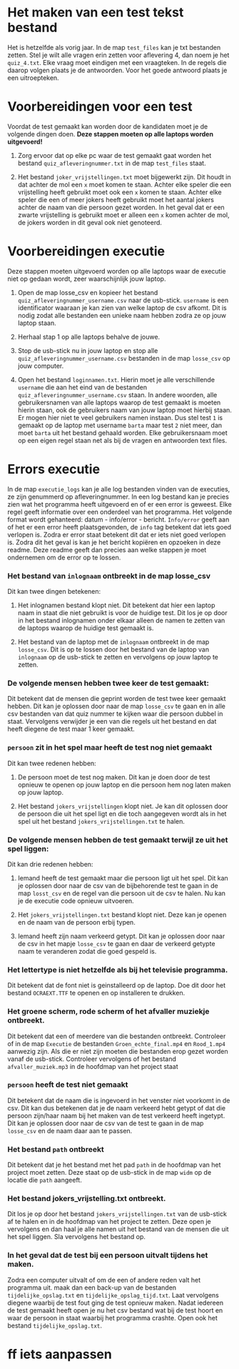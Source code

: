 # Het maken van een test tekst bestand
Het is hetzelfde als vorig jaar. In de map ``test_files`` kan je txt bestanden zetten.
Stel je wilt alle vragen erin zetten voor aflevering 4, dan noem je het ``quiz_4.txt``. Elke vraag moet eindigen met een
vraagteken. In de regels die daarop volgen plaats je de antwoorden. Voor het goede antwoord plaats je een uitroepteken. 
# Voorbereidingen voor een test
Voordat de test gemaakt kan worden door de kandidaten moet je de volgende dingen doen. **Deze stappen moeten op alle laptops worden 
uitgevoerd!**

1. Zorg ervoor dat op elke pc waar de test gemaakt gaat worden het bestand ```quiz_afleveringnummer.txt```
in de map ``test_files`` staat.
   
2. Het bestand ``joker_vrijstellingen.txt`` moet bijgewerkt zijn. Dit houdt in dat achter de mol een ``x``
moet komen te staan. Achter elke speler die een vrijstelling heeft gebruikt moet ook een ``x`` komen te staan. 
   Achter elke speler die een of meer jokers heeft gebruikt moet het aantal jokers achter de naam 
   van die persoon gezet worden. In het geval dat er een zwarte vrijstelling is gebruikt moet er alleen een 
   ``x`` komen achter de mol, de jokers worden in dit geval ook niet genoteerd.
   

# Voorbereidingen executie
Deze stappen moeten uitgevoerd worden op alle laptops waar de executie niet op gedaan wordt,
zeer waarschijnlijk jouw laptop.

1. Open de map losse_csv en kopieer het bestand ``quiz_afleveringnummer_username.csv`` naar de usb-stick. ``username``
   is een identificator waaraan je kan zien van welke laptop de csv afkomt. Dit is nodig zodat alle bestanden een unieke 
   naam hebben zodra ze op jouw laptop staan. 
2. Herhaal stap 1 op alle laptops behalve de jouwe.
3. Stop de usb-stick nu in jouw laptop en stop alle ``quiz_afleveringnummer_username.csv`` bestanden in de map
```losse_csv``` op jouw computer.
   
4. Open het bestand ``loginnamen.txt``. Hierin moet je alle verschillende ``username`` die aan het
eind van de bestanden ``quiz_afleveringnummer_username.csv`` staan. In andere woorden, alle gebruikersnamen
   van alle laptops waarop de test gemaakt is moeten hierin staan, ook de gebruikers naam van jouw laptop moet hierbij staan.
   Er mogen hier niet te veel gebruikers namen instaan. Dus stel test ``1`` is gemaakt op de laptop met username ``barta``
   maar test ``2`` niet meer, dan moet ``barta`` uit het bestand gehaald worden. Elke gebruikersnaam moet op een eigen regel staan
   net als bij de vragen en antwoorden text files.
   
   


# Errors executie
In de map ``executie_logs`` kan je alle log bestanden vinden van de executies, ze zijn genummerd op afleveringnummer.
In een log bestand kan je precies zien wat het programma heeft uitgevoerd en of er een error is geweest.
Elke regel geeft informatie over een onderdeel van het programma. Het volgende format wordt gehanteerd: datum - info/error - bericht.
``Info/error`` geeft aan of het er een error heeft plaatsgevonden, de ``info`` tag betekent dat ìets goed verlopen is. Zodra er
error staat betekent dit dat er iets niet goed verlopen is. Zodra dit het geval is kan je het bericht kopiëren en opzoeken
in deze readme. Deze readme geeft dan precies aan welke stappen je moet ondernemen om de error op te lossen.

### Het bestand van ``inlognaam`` ontbreekt in de map losse_csv
Dit kan twee dingen betekenen:
1. Het inlognamen bestand klopt niet. Dit betekent dat hier een laptop naam in staat die niet gebruikt is voor de huidige
test. Dit los je op door in het bestand inlognamen onder elkaar alleen de namen te zetten van de laptops waarop
   de huidige test gemaakt is.
   
2. Het bestand van de laptop met de ``inlognaam`` ontbreekt in de map ``losse_csv``. Dit is op te lossen door het bestand
van de laptop van ``inlognaam`` op de usb-stick te zetten en vervolgens op jouw laptop te zetten.
   
### De volgende mensen hebben twee keer de test gemaakt:
Dit betekent dat de mensen die geprint worden de test twee keer gemaakt hebben. Dit kan je oplossen
door naar de map ``losse_csv`` te gaan en in alle csv bestanden van dat quiz nummer te kijken waar die persoon dubbel in staat.
Vervolgens verwijder je een van die regels uit het bestand en dat heeft diegene de test maar 1 keer gemaakt.

### ``persoon`` zit in het spel maar heeft de test nog niet gemaakt
Dit kan twee redenen hebben:
1. De persoon moet de test nog maken. Dit kan je doen door de test opnieuw te openen op jouw laptop en die persoon hem
nog laten maken op jouw laptop.
   
2. Het bestand ``jokers_vrijstellingen`` klopt niet. Je kan dit oplossen door de persoon die uit het spel ligt en die toch aangegeven
wordt als in het spel uit het bestand ``jokers_vrijstellingen.txt`` te halen.
   
### De volgende mensen hebben de test gemaakt terwijl ze uit het spel liggen:
Dit kan drie redenen hebben:
1. Iemand heeft de test gemaakt maar die persoon ligt uit het spel. Dit kan je oplossen door naar de csv van de bijbehorende test te gaan in de map
``losst_csv`` en de regel van die persoon uit de csv te halen. Nu kan je de executie code opnieuw uitvoeren.
   
2. Het ``jokers_vrijstellingen.txt`` bestand klopt niet. Deze kan je openen en de naam van de persoon erbij typen.

3. Iemand heeft zijn naam verkeerd getypt. Dit kan je oplossen door naar de csv in het mapje ``losse_csv`` te gaan en daar de
verkeerd getypte naam te veranderen zodat die goed gespeld is. 
   




### Het lettertype is niet hetzelfde als bij het televisie programma.
Dit betekent dat de font niet is geinstalleerd op de laptop. Doe dit door het bestand ``OCRAEXT.TTF`` te openen
en op installeren te drukken. 

### Het groene scherm, rode scherm of het afvaller muziekje ontbreekt.
Dit betekent dat een of meerdere van die bestanden ontbreekt. Controleer of in de map ``Executie`` de bestanden
``Groen_echte_final.mp4`` en ``Rood_1.mp4`` aanwezig zijn. Als die er niet zijn moeten die bestanden erop gezet
worden vanaf de usb-stick. Controleer vervolgens of het bestand ``afvaller_muziek.mp3`` in de hoofdmap van het project staat

### ``persoon`` heeft de test niet gemaakt

Dit betekent dat de naam die is ingevoerd in het venster niet voorkomt in de csv.
Dit kan dus betekenen dat je de naam verkeerd hebt getypt of dat die persoon zijn/haar naam bij het maken van de test verkeerd heeft ingetypt.
Dit kan je oplossen door naar de csv van de test te gaan in de map ``losse_csv`` en de naam daar aan te passen.

### Het bestand ``path`` ontbreekt
Dit betekent dat je het bestand met het pad ``path`` in de hoofdmap van het project moet zetten.
Deze staat op de usb-stick in de map ``widm`` op de locatie die ``path`` aangeeft.

### Het bestand jokers_vrijstelling.txt ontbreekt.
Dit los je op door het bestand ``jokers_vrijstellingen.txt`` van de usb-stick af te halen en in de hoofdmap
van het project te zetten. Deze open je vervolgens en dan haal je alle namen uit het bestand van de mensen die
uit het spel liggen. Sla vervolgens het bestand op.  

### In het geval dat de test bij een persoon uitvalt tijdens het maken.
Zodra een computer uitvalt of om de een of andere reden valt het programma uit. maak dan een back-up van de bestanden
``tijdelijke_opslag.txt`` en ``tijdelijke_opslag_tijd.txt``. Laat vervolgens diegene waarbij de test fout ging de test
opnieuw maken. Nadat iedereen de test gemaakt heeft open je nu het csv bestand wat bij de test hoort en waar de persoon in 
staat waarbij het programma crashte. Open ook het bestand ``tijdelijke_opslag.txt``. 

# ff iets aanpassen
